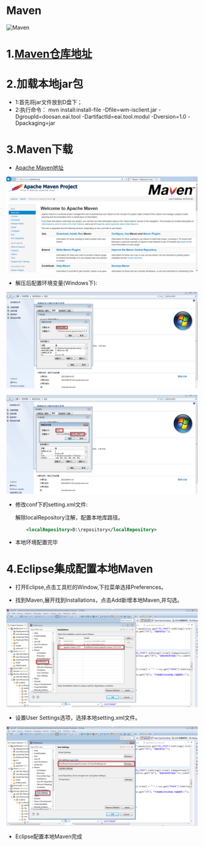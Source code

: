 # Maven
![Maven](http://mvnrepository.com/assets/images/392dffac024b9632664e6f2c0cac6fe5-logo.png)

# 1.[Maven仓库地址][maven]

# 2.加载本地jar包
- 1:首先将jar文件放到D盘下；
- 2:执行命令：
	mvn install:install-file -Dfile=wm-isclient.jar -DgroupId=doosan.eai.tool -DartifactId=eai.tool.modul -Dversion=1.0 -Dpackaging=jar
# 3.Maven下载
- [Apache Maven地址][apache]

![maven](img/maven.jpg)

- 解压后配置环境变量(Windows下):

![mavenconf1](img/mconfig1.jpg)

![mavenconf2](img/mconfig2.jpg)

- 修改conf下的setting.xml文件:

	解除localRepository注解，配置本地库路径。
	```xml
		<localRepository>D:\repository</localRepository>
	```
- 本地环境配置完毕

# 4.Eclipse集成配置本地Maven

- 打开Eclipse,点击工具栏的Window,下拉菜单选择Preferences。

- 找到Maven,展开找到Installations，点击Add新增本地Maven,并勾选。

![mavenecfg1](img/emconfig1.jpg)

- 设置User Settings选项，选择本地setting.xml文件。

![mavenecfg2](img/emconfig2.jpg)

- Eclipse配置本地Maven完成

<!-- 链接地址 -->
[maven]:http://mvnrepository.com/
[apache]:http://maven.apache.org/
